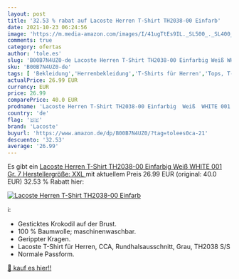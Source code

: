 ```yaml
---
layout: post
title: '32.53 % rabat auf Lacoste Herren T-Shirt TH2038-00 Einfarb'
date: 2021-10-23 06:24:56
image: 'https://m.media-amazon.com/images/I/41ugTtEs9IL._SL500_._SL400_.jpg'
comments: true
category: ofertas
author: 'tole.es'
slug: 'B00B7N4UZ0-de Lacoste Herren T-Shirt TH2038-00 Einfarbig Weiß WHITE 001...'
sku: 'B00B7N4UZ0-de'
tags: [ 'Bekleidung','Herrenbekleidung','T-Shirts für Herren','Tops, T-Shirts & Hemden für Herren','lacoste', ]
actualPrice: 26.99 EUR
currency: EUR
price: 26.99
comparePrice: 40.0 EUR
prodname: 'Lacoste Herren T-Shirt TH2038-00 Einfarbig  Weiß  WHITE 001   Gr. 7  Herstellergröße: XXL '
country: 'de'
flag: '🇩🇪'
brand: 'Lacoste'
buyurl: 'https://www.amazon.de/dp/B00B7N4UZ0/?tag=tolees0ca-21'
descuento: '32.53'
average: '26.99'
---
```


Es gibt ein [Lacoste Herren T-Shirt TH2038-00 Einfarbig  Weiß  WHITE 001   Gr. 7  Herstellergröße: XXL ](https://www.amazon.de/dp/B00B7N4UZ0/?tag=tolees0ca-21) mit aktuellem Preis 26.99 EUR (original: 40.0 EUR) 32.53 % Rabatt hier:

[![Lacoste Herren T-Shirt TH2038-00 Einfarb](https://m.media-amazon.com/images/I/41ugTtEs9IL._SL500_._SL400_.jpg)](https://www.amazon.de/dp/B00B7N4UZ0/?tag=tolees0ca-21)

ℹ️:

- Gesticktes Krokodil auf der Brust.
- 100 % Baumwolle; maschinenwaschbar.
- Gerippter Kragen.
- Lacoste T-Shirt für Herren, CCA, Rundhalsausschnitt, Grau, TH2038 S/S
- Normale Passform.

[🛒 kauf es hier!!](https://www.amazon.de/dp/B00B7N4UZ0/?tag=tolees0ca-21)

